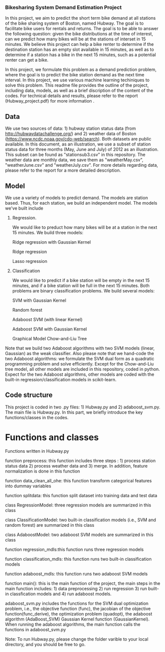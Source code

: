 ### Bikesharing System Demand Estimation Project

In this project, we aim to predict the short term bike demand at all stations of the bike sharing system of Boston, named Hubway. The goal is to facilitate bike users for rentals and returns. The goal is to be able to answer the following question: given the bike distributions at the time of interest, can we predict how many bikes will be at the stations of interset in 15 minutes. We believe this project can help a bike renter to determine if the destination station has an empty slot available in 15 minutes, as well as to determine if a station has a bike in the next 15 minutes, such as a potential renter can get a bike.

In this project, we formulate this problem as a demand prediction problem, where the goal is to predict the bike station demand as the next time interval. In this project, we use various machine learning techiniques to solve this problem. This readme file provides the outline of the project, including data, models, as well as a brief discription of the content of the codes. For technical details and results, please refer to the report (Hubway_project.pdf) for more information .  

## Data
We use two sources of data: 1) hubway station status data (from http://hubwaydatachallenge.org/) and 2) weather data of Boston (https://www.ncdc.noaa.gov/cdo-web/search). Both datasets are public available. In this document, as an illustration, we use a subset of station status data for three months (May, June and July) of 2012 as an illustration. This subset can be found as "stationsub3.csv" in this repository. The weather data are monthly data, we save them as "weatherMay.csv", "weatherJune.csv" and "weatherJuly.csv". For more details regarding data, please refer to the report for a more detailed description.

## Model

We use a variety of models to predict demand. The models are station based. Thus, for each station, we build an independent model. The models we've built include 

1) Regression.


    We would like to preduct how many bikes will be at a station in the next 15 minutes. We build three models:

    Ridge regression with Gaussian Kernel


    Ridge regression


    Lasso regression

2) Classification


    We would like to predict if a bike station will be empty in the next 15 minutes, and if a bike station will be full in the next 15 minutes. Both problems are binary classification problems. We build several models:

    SVM with Gaussian Kernel
    
    Random forest
    
    Adaboost SVM (with linear Kernel)
    
    Adaboost SVM with Gaussian Kernel
   
    Graphical Model Chow-and-Liu Tree

Note that we build two Adaboost algorithms with two SVM models (linear, Gaussian) as the weak classifier. Also please note that we hand-code the two Adaboost algorithms: we formulate the SVM dual form as a quadratic programming problem and solve efficiently. Except for the Chow-and-Liu tree model, all other models are included in this repository, coded in python. Expect for the two Adaboost algorithms, other models are coded with the built-in regression/classification models in scikit-learn.     




## Code structure

This project is coded in two .py files: 1) Hubway.py and 2) adaboost_svm.py. The main file is Hubway.py. In this part, we briefly introduce the key functions/classes in the codes.


# Functions and classes

Functions written in Hubway.py

function preprocess: this function includes three steps : 1) process station status data 2) process weather data and 3) merge. In addition, feature normalization is done in this function

function data_clean_all_ohe: this function transform categorical features into dummay variables 

function splitdata: this function split dataset into training data and test data

class RegressionModel: three regression models are summarized in this class

class ClassificationModel: two built-in classification models (i.e., SVM and random forest) are summarized in this class

class AdaboostModel: two adaboost SVM models are summarized in this class

function regression_mdls:this function runs three regression models

function classification_mdls: this function runs two built-in classification models

function adaboost_mdls: this function runs two adaboost SVM models

function main(): this is the main function of the project, the main steps in the main function includes: 1) data preprocessing 2) run regression 3) run built-in classfication models and 4) run adaboost models. 

adaboost_svm.py includes the functions for the SVM dual optimization problem, i.e., the objective function (func), the jacobian of the objective function(func_derive), the optimization problem (quadopt), the adaboost algorithm (AdaBoost_SVM) Gaussian Kernel function (GaussianKernel). When running the adaboost algorithms, the main function calls the functions in adaboost_svm.py

Note: To run Hubway.py, please change the folder varible to your local directory, and you should be free to go.
